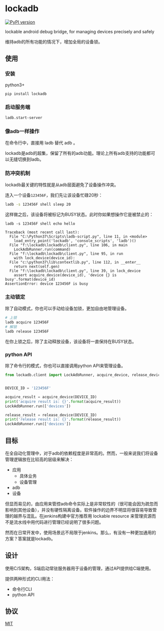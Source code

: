 # lockadb

[![PyPI version](https://badge.fury.io/py/lockadb.svg)](https://badge.fury.io/py/lockadb)

lockable android debug bridge, for managing devices precisely and safely

维持adb的所有功能的情况下，增加全局的设备锁。

## 使用

### 安装

python3+

```bash
pip install lockadb
```

### 启动服务端

```bash
ladb.start-server
```

### 像adb一样操作

在命令行中，直接用 ladb 替代 adb 。

lockadb是adb的超集，保留了所有的adb功能。理论上所有adb支持的功能都可以无缝切换到ladb。

### 防冲突机制

lockadb最关键的特性就是从adb层面避免了设备操作冲突。

连入一个设备`123456F`，我们先让该设备忙碌20秒：

```bash
ladb -s 123456F shell sleep 20
```

这样做之后，该设备将被标记为BUSY状态。此时你如果想操作它是被禁止的：

```text
ladb -s 123456F shell echo hello

Traceback (most recent call last):
  File "C:\Python37\Scripts\ladb-script.py", line 11, in <module>
    load_entry_point('lockadb', 'console_scripts', 'ladb')()
  File "f:\lockadb\lockadb\client.py", line 106, in main
    LockAdbRunner.run(command)
  File "f:\lockadb\lockadb\client.py", line 95, in run
    with lock_device(device_id):
  File "c:\python37\lib\contextlib.py", line 112, in __enter__
    return next(self.gen)
  File "f:\lockadb\lockadb\client.py", line 39, in lock_device
    assert acquire_device(device_id), 'device {} is busy'.format(device_id)
AssertionError: device 123456F is busy
```

### 主动锁定

除了自动模式，你也可以手动给设备加锁，更加自由地管理设备。

```bash
# 上锁
ladb acquire 123456F
# 解锁
ladb release 123456F
```

在你上锁之后，除了主动释放设备，该设备将一直保持在BUSY状态。

### python API

除了命令行的模式，你也可以直接调用python API来管理设备。

```python
from lockadb.client import LockAdbRunner, acquire_device, release_device


DEVICE_ID = '123456F'

acquire_result = acquire_device(DEVICE_ID)
print('acquire result is: {}'.format(acquire_result))
LockAdbRunner.run(['devices'])

release_result = release_device(DEVICE_ID)
print('release result is: {}'.format(release_result))
LockAdbRunner.run(['devices'])
```

## 目标

在全自动化管理中，对于adb的依赖程度是非常高的。然而，一般来说我们将设备管理逻辑放在比较高的层级来解决：

- 应用
    - 具体业务
    - 设备管理
- adb
- 设备

但显而易见的，由应用来管控adb命令实际上是非常软性的（很可能会因为疏忽而影响到其他设备），并没有硬性隔离设备。软件操作的边界不明显将很容易导致管理的越界与混乱。在jenkins构建中官方推荐用 lockable resource 来管理资源而不是流水线中用代码进行管理已经说明了很多问题。

然而在日常开发中，使用场景远不局限于jenkins。那么，有没有一种更加通用的方案？答案就是lockadb。

## 设计

使用C/S架构，S端启动常驻服务器用于设备的管理，通过API提供给C端使用。

提供两种形式的CLI用法：

- 命令行CLI
- python API

## 协议

[MIT](LICENSE)
